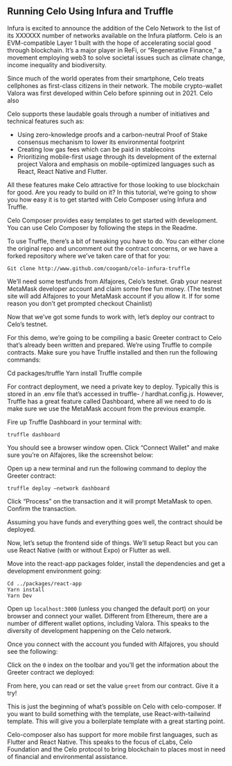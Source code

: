 ## Running Celo Using Infura and Truffle

Infura is excited to announce the addition of the Celo Network to the list of its XXXXXX number of networks available on the Infura platform. Celo is an EVM-compatible Layer 1 built with the hope of accelerating social good through blockchain. It’s a major player in ReFi, or “Regenerative Finance,” a movement employing web3 to solve societal issues such as climate change, income inequality and biodiversity.

Since much of the world operates from their smartphone, Celo treats cellphones as first-class citizens in their network. The mobile crypto-wallet Valora was first developed within Celo before spinning out in 2021. Celo also 

Celo supports these laudable goals through a number of initiatives and technical features such as:

- Using zero-knowledge proofs and a carbon-neutral Proof of Stake consensus mechanism to lower its environmental footprint 
- Creating low gas fees which can be paid in stablecoins
- Prioritizing mobile-first usage through its development of the external project Valora and emphasis on mobile-optimized languages such as React, React Native and Flutter.

All these features make Celo attractive for those looking to use blockchain for good. Are you ready to build on it? In this tutorial, we’re going to show you how easy it is to get started with Celo Composer using Infura and Truffle.


Celo Composer provides easy templates to get started with development. You can use Celo Composer by following the steps in the Readme. 

To use Truffle, there’s a bit of tweaking you have to do. You can either clone the original repo and uncomment out the contract concerns, or we have a forked repository where we’ve taken care of that for you:

`Git clone http://www.github.com/cooganb/celo-infura-truffle`

We’ll need some testfunds from Alfajores, Celo’s testnet. Grab your nearest MetaMask developer account and claim some free fun money. (The testnet site will add Alfajores to your MetaMask account if you allow it. If for some reason you don’t get prompted checkout Chainlist)

Now that we’ve got some funds to work with, let’s deploy our contract to Celo’s testnet.

For this demo, we’re going to be compiling a basic Greeter contract to Celo that’s already been written and prepared. We’re using Truffle to compile contracts. Make sure you have Truffle installed and then run the following commands:

Cd packages/truffle
Yarn install
Truffle compile

For contract deployment, we need a private key to deploy. Typically this is stored in an .env file that’s accessed in truffle- / hardhat.config.js. However, Truffle has a great feature called Dashboard, where all we need to do is make sure we use the MetaMask account from the previous example.

Fire up Truffle Dashboard in your terminal with:

`truffle dashboard`

You should see a browser window open. Click “Connect Wallet” and make sure you’re on Alfajores, like the screenshot below:



Open up a new terminal and run the following command to deploy the Greeter contract:

`truffle deploy –network dashboard`



Click “Process” on the transaction and it will prompt MetaMask to open. Confirm the transaction.

Assuming you have funds and everything goes well, the contract should be deployed.

Now, let’s setup the frontend side of things. We’ll setup React but you can use React Native (with or without Expo) or Flutter as well. 

Move into the react-app packages folder, install the dependencies and get a development environment going:

```
Cd ../packages/react-app
Yarn install
Yarn Dev
```

Open up `localhost:3000` (unless you changed the default port) on your browser and connect your wallet. Different from Ethereum, there are a number of different wallet options, including Valora. This speaks to the diversity of development happening on the Celo network. 

Once you connect with the account you funded with Alfajores, you should see the following: 


Click on the `0` index on the toolbar and you’ll get the information about the Greeter contract we deployed:


From here, you can read or set the value `greet` from our contract. Give it a try!

This is just the beginning of what’s possible on Celo with celo-composer. If you want to build something with the template, use React-with-tailwind template. This will give you a boilerplate template with a great starting point.

Celo-composer also has support for more mobile first languages, such as Flutter and React Native. This speaks to the focus of cLabs, Celo Foundation and the Celo protocol to bring blockchain to places most in need of financial and environmental assistance.